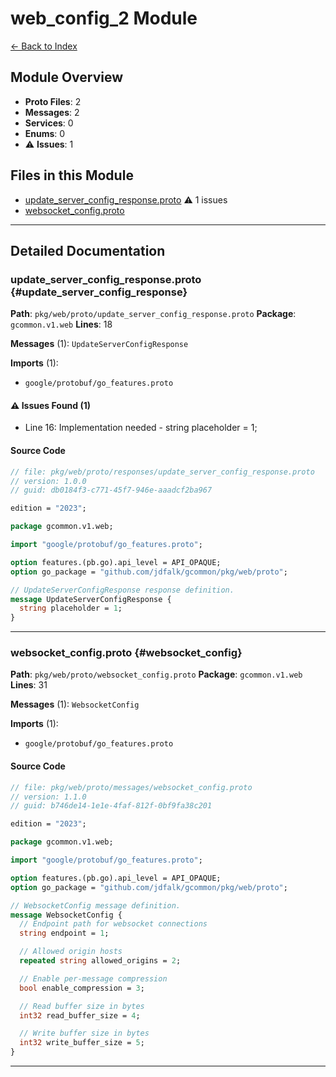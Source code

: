 # web_config_2 Module

[← Back to Index](./index.md)

## Module Overview

- **Proto Files**: 2
- **Messages**: 2
- **Services**: 0
- **Enums**: 0
- ⚠️ **Issues**: 1

## Files in this Module

- [update_server_config_response.proto](#update_server_config_response) ⚠️ 1 issues
- [websocket_config.proto](#websocket_config)

---

## Detailed Documentation

### update_server_config_response.proto {#update_server_config_response}

**Path**: `pkg/web/proto/update_server_config_response.proto` **Package**: `gcommon.v1.web` **Lines**: 18

**Messages** (1): `UpdateServerConfigResponse`

**Imports** (1):

- `google/protobuf/go_features.proto`

#### ⚠️ Issues Found (1)

- Line 16: Implementation needed - string placeholder = 1;

#### Source Code

```protobuf
// file: pkg/web/proto/responses/update_server_config_response.proto
// version: 1.0.0
// guid: db0184f3-c771-45f7-946e-aaadcf2ba967

edition = "2023";

package gcommon.v1.web;

import "google/protobuf/go_features.proto";

option features.(pb.go).api_level = API_OPAQUE;
option go_package = "github.com/jdfalk/gcommon/pkg/web/proto";

// UpdateServerConfigResponse response definition.
message UpdateServerConfigResponse {
  string placeholder = 1;
}

```

---

### websocket_config.proto {#websocket_config}

**Path**: `pkg/web/proto/websocket_config.proto` **Package**: `gcommon.v1.web` **Lines**: 31

**Messages** (1): `WebsocketConfig`

**Imports** (1):

- `google/protobuf/go_features.proto`

#### Source Code

```protobuf
// file: pkg/web/proto/messages/websocket_config.proto
// version: 1.1.0
// guid: b746de14-1e1e-4faf-812f-0bf9fa38c201

edition = "2023";

package gcommon.v1.web;

import "google/protobuf/go_features.proto";

option features.(pb.go).api_level = API_OPAQUE;
option go_package = "github.com/jdfalk/gcommon/pkg/web/proto";

// WebsocketConfig message definition.
message WebsocketConfig {
  // Endpoint path for websocket connections
  string endpoint = 1;

  // Allowed origin hosts
  repeated string allowed_origins = 2;

  // Enable per-message compression
  bool enable_compression = 3;

  // Read buffer size in bytes
  int32 read_buffer_size = 4;

  // Write buffer size in bytes
  int32 write_buffer_size = 5;
}

```

---
